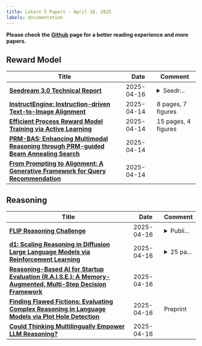 ```yaml
---
title: Latest 5 Papers - April 18, 2025
labels: documentation
---
```

**Please check the [Github](https://github.com/dingyue772/DailyArxiv) page for a better reading experience and more papers.**

## Reward Model
| **Title** | **Date** | **Comment** |
| --- | --- | --- |
| **[Seedream 3.0 Technical Report](http://arxiv.org/abs/2504.11346v2)** | 2025-04-16 | <details><summary>Seedr...</summary><p>Seedream 3.0 Technical Report</p></details> |
| **[InstructEngine: Instruction-driven Text-to-Image Alignment](http://arxiv.org/abs/2504.10329v1)** | 2025-04-14 | 8 pages, 7 figures |
| **[Efficient Process Reward Model Training via Active Learning](http://arxiv.org/abs/2504.10559v1)** | 2025-04-14 | 15 pages, 4 figures |
| **[PRM-BAS: Enhancing Multimodal Reasoning through PRM-guided Beam Annealing Search](http://arxiv.org/abs/2504.10222v1)** | 2025-04-14 |  |
| **[From Prompting to Alignment: A Generative Framework for Query Recommendation](http://arxiv.org/abs/2504.10208v1)** | 2025-04-14 |  |

## Reasoning
| **Title** | **Date** | **Comment** |
| --- | --- | --- |
| **[FLIP Reasoning Challenge](http://arxiv.org/abs/2504.12256v1)** | 2025-04-16 | <details><summary>Publi...</summary><p>Published at First Workshop on Open Science for Foundation Models at ICLR 2025</p></details> |
| **[d1: Scaling Reasoning in Diffusion Large Language Models via Reinforcement Learning](http://arxiv.org/abs/2504.12216v1)** | 2025-04-16 | <details><summary>25 pa...</summary><p>25 pages, project page at https://dllm-reasoning.github.io/</p></details> |
| **[Reasoning-Based AI for Startup Evaluation (R.A.I.S.E.): A Memory-Augmented, Multi-Step Decision Framework](http://arxiv.org/abs/2504.12090v1)** | 2025-04-16 |  |
| **[Finding Flawed Fictions: Evaluating Complex Reasoning in Language Models via Plot Hole Detection](http://arxiv.org/abs/2504.11900v1)** | 2025-04-16 | Preprint |
| **[Could Thinking Multilingually Empower LLM Reasoning?](http://arxiv.org/abs/2504.11833v1)** | 2025-04-16 |  |

